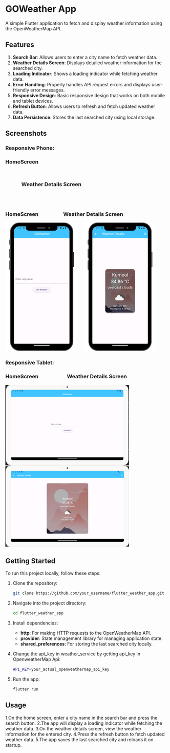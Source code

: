 # GOWeather App

A simple Flutter application to fetch and display weather information using the OpenWeatherMap API.

## Features

1. **Search Bar**: Allows users to enter a city name to fetch weather data.
2. **Weather Details Screen**: Displays detailed weather information for the searched city.
3. **Loading Indicator**: Shows a loading indicator while fetching weather data.
4. **Error Handling**: Properly handles API request errors and displays user-friendly error messages.
5. **Responsive Design**: Basic responsive design that works on both mobile and tablet devices.
6. **Refresh Button**: Allows users to refresh and fetch updated weather data.
7. **Data Persistence**: Stores the last searched city using local storage.

## Screenshots
  ### Responsive Phone:
  ### HomeScreen <div style="padding: 50px;">Weather Details Screen</div>    

  ### HomeScreen&nbsp;&nbsp;&nbsp;&nbsp;&nbsp;&nbsp;&nbsp;&nbsp;&nbsp;&nbsp;&nbsp;&nbsp;&nbsp;&nbsp;&nbsp;&nbsp;&nbsp;&nbsp;&nbsp;&nbsp;Weather Details Screen
  ![Home Screen](screenshots/phone_home_screen.png) &nbsp;&nbsp;&nbsp;
  ![Weather Details Screen](screenshots/phone_weather_details_screen.png)

  ### Responsive Tablet:
  ### HomeScreen&nbsp;&nbsp;&nbsp;&nbsp;&nbsp;&nbsp;&nbsp;&nbsp;&nbsp;&nbsp;&nbsp;&nbsp;&nbsp;&nbsp;&nbsp;&nbsp;&nbsp;&nbsp;&nbsp;&nbsp;&nbsp;&nbsp; Weather Details Screen
  ![Home Screen](screenshots/tablet_home_screen.png) &nbsp;&nbsp;&nbsp;
  ![Weather Details Screen](screenshots/tablet_weather_details_screen.png)

## Getting Started

To run this project locally, follow these steps:

1. Clone the repository:

   ```bash
   git clone https://github.com/your_username/flutter_weather_app.git
      ```
2. Navigate into the project directory:

   ```bash
   cd flutter_weather_app
      ```
 3. Install dependencies:

     - **http**: For making HTTP requests to the OpenWeatherMap API.
     - **provider**: State management library for managing application state.
     - **shared_preferences**: For storing the last searched city locally.
       
 4. Change the api_key in weather_service by getting api_key in OpenweatherMap Api:

     ```bash
     API_KEY=your_actual_openweathermap_api_key
     ```
 5. Run the app:

       ```bash
       flutter run
       ```
## Usage

1.On the home screen, enter a city name in the search bar and press the search button.
2.The app will display a loading indicator while fetching the weather data.
3.On the weather details screen, view the weather information for the entered city.
4.Press the refresh button to fetch updated weather data.
5.The app saves the last searched city and reloads it on startup.       
       

